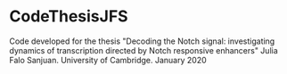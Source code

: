 # CodeThesisJFS
Code developed for the thesis "Decoding the Notch signal: investigating dynamics of transcription directed by Notch responsive enhancers" Julia Falo Sanjuan. University of Cambridge. January 2020
